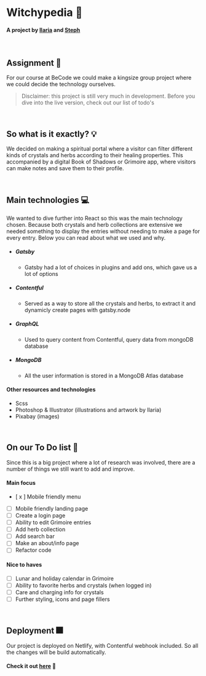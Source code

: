 # Witchypedia :crystal_ball:

#### A project by [Ilaria](https://github.com/ilaria-orlando) and [Steph](https://github.com/Steeeeeph)

<br>

## Assignment :page_with_curl:

For our course at BeCode we could make a kingsize group project where we could decide the technology
ourselves. 

> Disclaimer: this project is still very much in development. Before you dive into the live version, check out our list of todo's

<br>

## So what is it exactly? :bulb:
We decided on making a spiritual portal where a visitor can filter different kinds of crystals and herbs according to their healing properties. This accompanied by a digital Book of Shadows or Grimoire app, where visitors can make notes and save them to their profile.

<br>

## Main technologies :computer:
We wanted to dive further into React so this was the main technology chosen. Because both crystals and herb collections are extensive we needed something to display the entries without needing to make a page for every entry.
Below you can read about what we used and why.

   
- ##### Gatsby
    - Gatsby had a lot of choices in plugins and add ons, which gave us a lot of options
- ##### Contentful
    - Served as a way to store all the crystals and herbs, to extract it and dynamicly create pages with gatsby.node
- ##### GraphQL
    - Used to query content from Contentful, query data from mongoDB database
- ##### MongoDB
    - All the user information is stored in a MongoDB Atlas database
    
#### Other resources and technologies

- Scss
- Photoshop & Illustrator (illustrations and artwork by Ilaria)
- Pixabay (images)

<br>

## On our To Do list :construction:
Since this is a big project where a lot of research was involved, there are a number of things we still want to add and improve.

#### Main focus
- [ x ] Mobile friendly menu 
- [ ] Mobile friendly landing page
- [ ] Create a login page
- [ ] Ability to edit Grimoire entries
- [ ] Add herb collection
- [ ] Add search bar
- [ ] Make an about/info page
- [ ] Refactor code

#### Nice to haves
- [ ] Lunar and holiday calendar in Grimoire
- [ ] Ability to favorite herbs and crystals (when logged in)
- [ ] Care and charging info for crystals
- [ ] Further styling, icons and page fillers

<br>

## Deployment :fireworks:
Our project is deployed on Netlify, with Contentful webhook included. So all the changes will be build automatically.

#### Check it out [here](https://witchypedia.netlify.app/)  :star2:
    

    
         